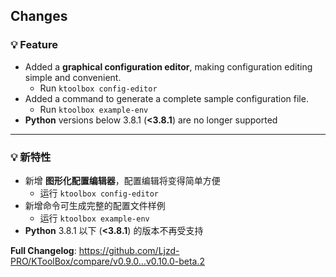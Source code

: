 ## Changes

### 💡 Feature

- Added a **graphical configuration editor**, making configuration editing simple and convenient.
  - Run `ktoolbox config-editor`
- Added a command to generate a complete sample configuration file.
  - Run `ktoolbox example-env`
- **Python** versions below 3.8.1 (**<3.8.1**) are no longer supported

[//]: # (### 🪲 Fix)

- - -

### 💡 新特性

- 新增 **图形化配置编辑器**，配置编辑将变得简单方便
  - 运行 `ktoolbox config-editor`
- 新增命令可生成完整的配置文件样例
  - 运行 `ktoolbox example-env`
- **Python** 3.8.1 以下 (**<3.8.1**) 的版本不再受支持

[//]: # (### 🪲 修复)

**Full Changelog**: https://github.com/Ljzd-PRO/KToolBox/compare/v0.9.0...v0.10.0-beta.2